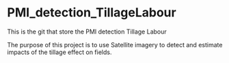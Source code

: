 # PMI_detection_TillageLabour
This is the git that store the PMI detection Tillage Labour

The purpose of this project is to use Satellite imagery to detect and estimate impacts of the tillage effect on fields.
